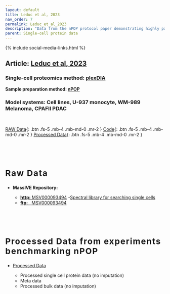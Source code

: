 ```yaml
---
layout: default
title: Leduc et al, 2023
nav_order: 7
permalink: Leduc_et_al_2023
description: "Data from the nPOP protocol paper demonstrating highly parallel single-cell sample preparation for mass spectrometry proteomics using plexDIA"
parent: Single-cell protein data
---
```

{% include social-media-links.html %}


## Article: [Leduc et al, 2023](https://www.biorxiv.org/content/10.1101/2023.11.27.568927v1)
<!-- **Peer reviewed article:** -->

### Single-cell proteomics method: [plexDIA](https://scp.slavovlab.net/plexDIA)
**Sample preparation method: [nPOP](https://scp.slavovlab.net/nPOP)**

### Model systems:  Cell lines, U-937 monocyte, WM-989 Melanoma, CPAFII PDAC


&nbsp;

[RAW Data](#raw_data){: .btn .fs-5 .mb-4 .mb-md-0 .mr-2 }
[Code](https://github.com/SlavovLab/QuantQC){: .btn .fs-5 .mb-4 .mb-md-0 .mr-2 }
[Processed Data](#proc_data){: .btn .fs-5 .mb-4 .mb-md-0 .mr-2 }



   &nbsp;

   &nbsp;


<h2 style="letter-spacing: 2px; font-size: 26px;" id="raw_data" >Raw Data</h2>

* **MassIVE Repository:**
  - [**http:**  MSV000093494](https://massive.ucsd.edu/ProteoSAFe/dataset.jsp?task=ac44b779d8a04ca285a263616796c3b8)
    -[Spectral library for searching single cells](https://massive.ucsd.edu/ProteoSAFe/dataset_files.jsp?task=ac44b779d8a04ca285a263616796c3b8#%7B%22table_sort_history%22%3A%22main.collection_asc%22%2C%22main.collection_input%22%3A%22library%7C%7CEXACT%22%7D)
  - [**ftp:** &nbsp; MSV000093494](ftp://massive.ucsd.edu/MSV000093494)



  &nbsp;

  &nbsp;

<h2 style="letter-spacing: 2px; font-size: 26px;" id="proc_data" >Processed Data from experiments benchmarking nPOP</h2>

* [Processed Data](https://drive.google.com/drive/folders/1EKokFFDJQdig9Y19WmSE-iD-dYWfDKIC?usp=sharing)
   - Processed single cell protein data (no imputation)
   - Meta data
   - Processed bulk data (no imputation)

   &nbsp;

   &nbsp;



&nbsp;

&nbsp;


&nbsp;

&nbsp;

&nbsp;

&nbsp;

&nbsp;

&nbsp;

&nbsp;

&nbsp;

&nbsp;

&nbsp;

&nbsp;

&nbsp;

&nbsp;
